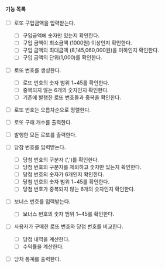#### 기능 목록

- [ ] 로또 구입금액을 입력받는다.

  - [ ] 구입금액에 숫자만 있는지 확인한다.
  - [ ] 구입 금액이 최소금액 (1000원) 이상인지 확인한다.
  - [ ] 구입 금액의 최대금액 (8,145,060,000원)을 이하인지 확인한다.
  - [ ] 구입 금액의 단위(1,000)를 확인한다.
- [ ] 로또 번호를 생성한다.

  - [ ] 로또 번호의 숫자 범위 1~45를 확인한다.
  - [ ] 중복되지 않는 6개의 숫자인지 확인한다.
  - [ ] 기존에 발행한 로또 번호들과 중복을 확인한다.

- [ ] 로또 번호는 오름차순으로 정렬한다.

- [ ] 로또 구매 개수를 출력한다.

- [ ] 발행한 모든 로또를 출력한다.

- [ ] 당참 번호를 입력받는다.

  - [ ] 당첨 번호의 구분자 (',')를 확인한다.
  - [ ] 당첨 번호의 구분자를 제외하고 숫자만 있는지 확인한다.
  - [ ] 당첨 번호의 숫자가 6개인지 확인한다.
  - [ ] 당첨 번호의 숫자 범위 1~45를 확인한다.
  - [ ] 당첨 번호가 중복되지 않는 6개의 숫자인지 확인한다.

- [ ] 보너스 번호를 입력받는다.

  - [ ] 보너스 번호의 숫자 범위 1~45를 확인한다.

  

- [ ] 사용자가 구매한 로또 번호와 당첨 번호를 비교한다.

  - [ ] 당첨 내역을 계산한다.
  - [ ] 수익률을 계산한다.

- [ ] 당처 통계를 출력한다.
